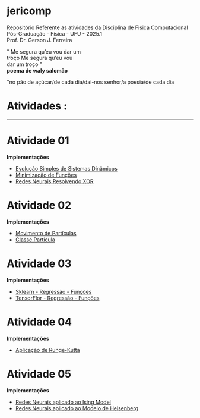 # jericomp 

Repositório Referente as atividades da Disciplina de Fisica Computacional <br/> 
Pós-Graduação - Física - UFU - 2025.1 <br/>
Prof. Dr. Gerson J. Ferreira <br/>


" Me segura qu’eu vou dar um <br/>
troço Me segura qu’eu vou    <br/>
dar um troço "               <br/>
<strong> poema de waly salomão </strong>

"no pão de açúcar/de cada dia/dai-nos senhor/a poesia/de cada dia

# Atividades :
<hr>

# Atividade 01   

<b> Implementações </b> <br />   
<ul><li><a href='https://github.com/mardoniofranca/jericomp/blob/main/atividade01/1-1-intro_evolucao_simples_sistemas_dinamicos.ipynb'> Evolução Simples de Sistemas Dinâmicos </a>
   </li>
   <li> <a href='https://github.com/mardoniofranca/jericomp/blob/main/atividade01/1-2-intro_min_funcoes.ipynb'>
      Minimização de Funções </a>
     
   </li>
   <li> <a href='https://github.com/mardoniofranca/jericomp/blob/main/atividade01/1-3-redes_neurais_resolvendo_XOR.ipynb'>
      Redes Neurais Resolvendo XOR</a>
   </li>
</ul>

# Atividade 02 
<b> Implementações </b> <br />   
<ul><li><a href='https://github.com/mardoniofranca/jericomp/blob/main/atividade02/movimento_particula.ipynb'> 
   Movimento de Partículas</a>
   </li>
   <li> <a href='https://github.com/mardoniofranca/jericomp/blob/main/atividade02/particula.py'>
      Classe Partícula </a>
   </li>
</ul>

# Atividade 03
<b> Implementações </b> <br />   
<ul><li><a href='https://github.com/mardoniofranca/jericomp/blob/main/atividade03/sklearn.ipynb'> 
   Sklearn - Regressão - Funções</a>
   </li>
   <li> <a href='https://github.com/mardoniofranca/jericomp/blob/main/atividade03/tensorflow.ipynb'>
    TensorFlor - Regressão - Funções</a>
   </li>
</ul>

# Atividade 04
<b> Implementações </b> <br />   
<ul><li><a href='https://github.com/mardoniofranca/jericomp/blob/main/atividade04/equacao_calor_runge_kutta.ipynb'> 
   Aplicação de  Runge-Kutta</a>
   </li>
  
</ul>

# Atividade 05
<b> Implementações </b> <br />   
<ul><li><a href='http://localhost:8888/notebooks/jericomp/atividade05/ising_model.ipynb'> 
   Redes Neurais aplicado ao Ising Model</a>
   </li>
   <li><a href='https://github.com/mardoniofranca/jericomp/blob/main/atividade05/gs-heisenberg.ipynb'> 
   Redes Neurais aplicado ao Modelo de Heisenberg</a>
   </li>
  
</ul>

